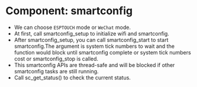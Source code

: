 # Component: smartconfig

* We can choose `ESPTOUCH` mode or `WeChat` mode.
* At first, call smartconfig_setup to initialize wifi and smartconfig.
* After smartconfig_setup, you can call smartconfig_start to start smartconfig.The argument is system tick numbers to wait and the function would block until smartconfig complete or system tick numbers cost or smartconfig_stop is called.
* This smartconfig APIs are thread-safe and will be blocked if other smartconfig tasks are still running.
* Call sc_get_status() to check the current status.